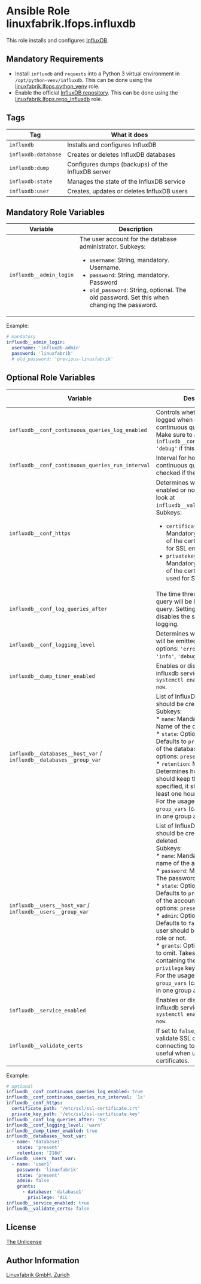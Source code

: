 # Ansible Role linuxfabrik.lfops.influxdb

This role installs and configures [InfluxDB](https://www.influxdata.com/products/influxdb-overview/).


## Mandatory Requirements

* Install `influxdb` and `requests` into a Python 3 virtual environment in `/opt/python-venv/influxdb`. This can be done using the [linuxfabrik.lfops.python_venv](https://github.com/Linuxfabrik/lfops/tree/main/roles/python_venv) role.
* Enable the official [InfluxDB repository](https://docs.influxdata.com/influxdb/v1.8/introduction/install/?t=Red+Hat+%26amp%3B+CentOS). This can be done using the [linuxfabrik.lfops.repo_influxdb](https://github.com/Linuxfabrik/lfops/tree/main/roles/repo_influxdb) role.


## Tags

| Tag                 | What it does                                      |
| ---                 | ------------                                      |
| `influxdb`          | Installs and configures InfluxDB                  |
| `influxdb:database` | Creates or deletes InfluxDB databases             |
| `influxdb:dump`     | Configures dumps (backups) of the InfluxDB server |
| `influxdb:state`    | Manages the state of the InfluxDB service         |
| `influxdb:user`     | Creates, updates or deletes InfluxDB users        |


## Mandatory Role Variables

| Variable | Description |
| -------- | ----------- |
| `influxdb__admin_login` | The user account for the database administrator. Subkeys: <ul><li>`username`: String, mandatory. Username.</li><li>`password`: String, mandatory. Password</li><li>`old_password`: String, optional. The old password. Set this when changing the password.</li></ul> |

Example:
```yaml
# mandatory
influxdb__admin_login:
  username: 'influxdb-admin'
  password: 'linuxfabrik'
  # old_password: 'previous-linuxfabrik'
```


## Optional Role Variables

| Variable | Description | Default Value |
| -------- | ----------- | ------------- |
| `influxdb__conf_continuous_queries_log_enabled` | Controls whether queries are logged when executed by the continuous query service. Make sure to also set `influxdb__conf_logging_level: 'debug'` if this is enabled. | `false` |
| `influxdb__conf_continuous_queries_run_interval` | Interval for how often continuous queries will be checked if they need to run. | `'1s'` |
| `influxdb__conf_https` | Determines whether HTTPS is enabled or not. Also have a look at `influxdb__validate_certs`. Subkeys: <ul><li>`certificate_path`: Mandatory, string. The path of the certificate file used for SSL encryption.</li><li>`privatekey_path`: Mandatory, string. The path of the certificate key file used for SSL encryption.</li></ul> | unset |
| `influxdb__conf_log_queries_after` | The time threshold when a query will be logged as a slow query. Setting the value to 0 disables the slow query logging. | `'0s'` |
| `influxdb__conf_logging_level` | Determines which level of logs will be emitted. Possible options: `'error'`, `'warn'`, `'info'`, `'debug'`. | `'warn'` |
| `influxdb__dump_timer_enabled` | Enables or disables the influxdb service, analogous to `systemctl enable/disable --now`. | `true` |
| `influxdb__databases__host_var` /<br> `influxdb__databases__group_var` | List of InfluxDB databases that should be created or deleted.<br> Subkeys:<br> * `name`: Mandatory, string. Name of the database.<br> * `state`: Optional, string. Defaults to `present`. The state of the database. Possible options: `present`, `absent`.<br> * `retention`: Mandatory, string. Determines how long InfluxDB should keep the data. If specified, it should be `INF` or at least one hour.<br>For the usage in `host_vars` / `group_vars` (can only be used in one group at a time). | `[]` |
| `influxdb__users__host_var` /<br> `influxdb__users__group_var` | List of InfluxDB users that should be created, updated or deleted.<br> Subkeys:<br> * `name`: Mandatory, string. The name of the account.<br> * `password`: Mandatory, string. The password of the account.<br> * `state`: Optional, string. Defaults to `present`. The state of the account. Possible options: `present`, `absent`.<br> * `admin`: Optional, boolean. Defaults to `false`. Whether the user should be in the admin role or not.<br> * `grants`: Optional, list. Defaults to omit. Takes a list of dicts containing the `database` and `privilege` keys.<br>For the usage in `host_vars` / `group_vars` (can only be used in one group at a time). | `[]` |
| `influxdb__service_enabled` | Enables or disables the influxdb service, analogous to `systemctl enable/disable --now`. | `true` |
| `influxdb__validate_certs` | If set to `false`, the role will not validate SSL certificates when connecting to InfluxDB. This is useful when using self-signed certificates. | `true` |

Example:
```yaml
# optional
influxdb__conf_continuous_queries_log_enabled: true
influxdb__conf_continuous_queries_run_interval: '1s'
influxdb__conf_https:
  certificate_path: '/etc/ssl/ssl-certificate.crt'
  private_key_path: '/etc/ssl/ssl-certificate.key'
influxdb__conf_log_queries_after: '0s'
influxdb__conf_logging_level: 'warn'
influxdb__dump_timer_enabled: true
influxdb__databases__host_var:
  - name: 'database1'
    state: 'present'
    retention: '216d'
influxdb__users__host_var:
  - name: 'user1'
    password: 'linuxfabrik'
    state: 'present'
    admin: false
    grants:
      - database: 'database1'
        privilege: 'ALL'
influxdb__service_enabled: true
influxdb__validate_certs: false
```


## License

[The Unlicense](https://unlicense.org/)


## Author Information

[Linuxfabrik GmbH, Zurich](https://www.linuxfabrik.ch)
